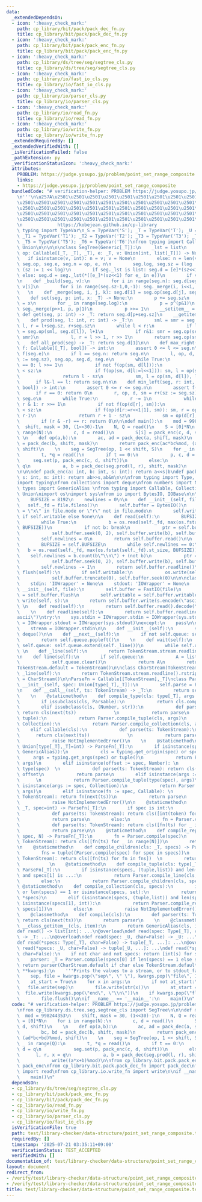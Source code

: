 ```yaml
---
data:
  _extendedDependsOn:
  - icon: ':heavy_check_mark:'
    path: cp_library/bit/pack/pack_dec_fn.py
    title: cp_library/bit/pack/pack_dec_fn.py
  - icon: ':heavy_check_mark:'
    path: cp_library/bit/pack/pack_enc_fn.py
    title: cp_library/bit/pack/pack_enc_fn.py
  - icon: ':heavy_check_mark:'
    path: cp_library/ds/tree/seg/segtree_cls.py
    title: cp_library/ds/tree/seg/segtree_cls.py
  - icon: ':heavy_check_mark:'
    path: cp_library/io/fast_io_cls.py
    title: cp_library/io/fast_io_cls.py
  - icon: ':heavy_check_mark:'
    path: cp_library/io/parser_cls.py
    title: cp_library/io/parser_cls.py
  - icon: ':heavy_check_mark:'
    path: cp_library/io/read_fn.py
    title: cp_library/io/read_fn.py
  - icon: ':heavy_check_mark:'
    path: cp_library/io/write_fn.py
    title: cp_library/io/write_fn.py
  _extendedRequiredBy: []
  _extendedVerifiedWith: []
  _isVerificationFailed: false
  _pathExtension: py
  _verificationStatusIcon: ':heavy_check_mark:'
  attributes:
    PROBLEM: https://judge.yosupo.jp/problem/point_set_range_composite
    links:
    - https://judge.yosupo.jp/problem/point_set_range_composite
  bundledCode: "# verification-helper: PROBLEM https://judge.yosupo.jp/problem/point_set_range_composite\n\
    \n'''\n\u257A\u2501\u2501\u2501\u2501\u2501\u2501\u2501\u2501\u2501\u2501\u2501\
    \u2501\u2501\u2501\u2501\u2501\u2501\u2501\u2501\u2501\u2501\u2501\u2501\u2501\
    \u2501\u2501\u2501\u2501\u2501\u2501\u2501\u2501\u2501\u2501\u2501\u2501\u2501\
    \u2501\u2501\u2501\u2501\u2501\u2501\u2501\u2501\u2501\u2501\u2501\u2501\u2501\
    \u2501\u2501\u2501\u2501\u2501\u2501\u2501\u2501\u2501\u2501\u2501\u2501\u2578\
    \n             https://kobejean.github.io/cp-library               \n'''\nfrom\
    \ typing import TypeVar\n_S = TypeVar('S'); _T = TypeVar('T'); _U = TypeVar('U');\
    \ _T1 = TypeVar('T1'); _T2 = TypeVar('T2'); _T3 = TypeVar('T3'); _T4 = TypeVar('T4');\
    \ _T5 = TypeVar('T5'); _T6 = TypeVar('T6')\nfrom typing import Callable, Generic,\
    \ Union\n\n\n\n\nclass SegTree(Generic[_T]):\n    _lst = list\n    \n    def __init__(seg,\
    \ op: Callable[[_T, _T], _T], e: _T, v: Union[int, list[_T]]) -> None:\n     \
    \   if isinstance(v, int): n = v; v = None\n        else: n = len(v)\n       \
    \ seg.op, seg.e, seg.n = op, e, n\n        seg.log, seg.sz = (log := (n-1).bit_length()+1),\
    \ (sz := 1 << log)\n        if seg._lst is list: seg.d = [e]*(sz<<1)\n       \
    \ else: seg.d = seg._lst(*([e_]*(sz<<1) for e_ in e))\n        if v: seg._build(v)\n\
    \n    def _build(seg, v):\n        for i in range(seg.n): seg.d[seg.sz + i] =\
    \ v[i]\n        for i in range(seg.sz-1,0,-1): seg._merge(i, i<<1, i<<1|1)\n \
    \   \n    def _merge(seg, i, j, k): seg.d[i] = seg.op(seg.d[j], seg.d[k])\n\n\
    \    def set(seg, p: int, x: _T) -> None:\n        p += seg.sz\n        seg.d[p]\
    \ = x\n        for _ in range(seg.log):\n            p = p^(p&1)\n           \
    \ seg._merge(p>>1, p, p|1)\n            p >>= 1\n    __setitem__ = set\n\n   \
    \ def get(seg, p: int) -> _T: return seg.d[p+seg.sz]\n    __getitem__ = get\n\n\
    \    def prod(seg, l: int, r: int) -> _T:\n        sml = smr = seg.e\n       \
    \ l, r = l+seg.sz, r+seg.sz\n        while l < r:\n            if l&1: sml, l\
    \ = seg.op(sml, seg.d[l]), l+1\n            if r&1: smr = seg.op(seg.d[r:=r-1],\
    \ smr)\n            l, r = l >> 1, r >> 1\n        return seg.op(sml, smr)\n\n\
    \    def all_prod(seg) -> _T: return seg.d[1]\n\n    def max_right(seg, l: int,\
    \ f: Callable[[_T], bool]) -> int:\n        assert 0 <= l <= seg.n\n        assert\
    \ f(seg.e)\n        if l == seg.n: return seg.n\n        l, op, d, sm = l+(sz\
    \ := seg.sz), seg.op, seg.d, seg.e\n        while True:\n            while l&1\
    \ == 0: l >>= 1\n            if not f(op(sm, d[l])):\n                while l\
    \ < sz:\n                    if f(op(sm, d[l:=l<<1])): sm, l = op(sm, d[l]), l+1\n\
    \                return l - sz\n            sm, l = op(sm, d[l]), l+1\n      \
    \      if l&-l == l: return seg.n\n\n    def min_left(seg, r: int, f: Callable[[_T],\
    \ bool]) -> int:\n        assert 0 <= r <= seg.n\n        assert f(seg.e)\n  \
    \      if r == 0: return 0\n        r, op, d, sm = r+(sz := seg.sz), seg.op, seg.d,\
    \ seg.e\n        while True:\n            r -= 1\n            while r > 1 and\
    \ r & 1: r >>= 1\n            if not f(op(d[r], sm)):\n                while r\
    \ < sz:\n                    if f(op(d[r:=r<<1|1], sm)): sm, r = op(d[r], sm),\
    \ r-1\n                return r + 1 - sz\n            sm = op(d[r], sm)\n    \
    \        if (r & -r) == r: return 0\n\n\ndef main():\n    mod = 998244353\n  \
    \  shift, mask = 30, (1<<30)-1\n    N, Q = read()\n    S = [0]*N\n    for i in\
    \ range(N):\n        c, d = read()\n        S[i] = pack_enc(c, d, shift)\n   \
    \ \n    def op(a,b):\n        ac, ad = pack_dec(a, shift, mask)\n        bc, bd\
    \ = pack_dec(b, shift, mask)\n        return pack_enc(ac*bc%mod, (ad*bc+bd)%mod,\
    \ shift)\n    \n    seg = SegTree(op, 1 << shift, S)\n    for _ in range(Q):\n\
    \        t, *q = read()\n        if t == 0:\n            p, c, d = q\n       \
    \     seg.set(p, pack_enc(c, d, shift))\n        else:\n            l, r, x =\
    \ q\n            a, b = pack_dec(seg.prod(l, r), shift, mask)\n            write((a*x+b)%mod)\n\
    \n\n\ndef pack_enc(a: int, b: int, s: int): return a<<s|b\ndef pack_dec(ab: int,\
    \ s: int, m: int): return ab>>s,ab&m\n\n\nfrom typing import Type, Union, overload\n\
    import typing\nfrom collections import deque\nfrom numbers import Number\nfrom\
    \ types import GenericAlias \nfrom typing import Callable, Collection, Iterator,\
    \ Union\nimport os\nimport sys\nfrom io import BytesIO, IOBase\n\n\nclass FastIO(IOBase):\n\
    \    BUFSIZE = 8192\n    newlines = 0\n\n    def __init__(self, file):\n     \
    \   self._fd = file.fileno()\n        self.buffer = BytesIO()\n        self.writable\
    \ = \"x\" in file.mode or \"r\" not in file.mode\n        self.write = self.buffer.write\
    \ if self.writable else None\n\n    def read(self):\n        BUFSIZE = self.BUFSIZE\n\
    \        while True:\n            b = os.read(self._fd, max(os.fstat(self._fd).st_size,\
    \ BUFSIZE))\n            if not b: break\n            ptr = self.buffer.tell()\n\
    \            self.buffer.seek(0, 2), self.buffer.write(b), self.buffer.seek(ptr)\n\
    \        self.newlines = 0\n        return self.buffer.read()\n\n    def readline(self):\n\
    \        BUFSIZE = self.BUFSIZE\n        while self.newlines == 0:\n         \
    \   b = os.read(self._fd, max(os.fstat(self._fd).st_size, BUFSIZE))\n        \
    \    self.newlines = b.count(b\"\\n\") + (not b)\n            ptr = self.buffer.tell()\n\
    \            self.buffer.seek(0, 2), self.buffer.write(b), self.buffer.seek(ptr)\n\
    \        self.newlines -= 1\n        return self.buffer.readline()\n\n    def\
    \ flush(self):\n        if self.writable:\n            os.write(self._fd, self.buffer.getvalue())\n\
    \            self.buffer.truncate(0), self.buffer.seek(0)\n\n\nclass IOWrapper(IOBase):\n\
    \    stdin: 'IOWrapper' = None\n    stdout: 'IOWrapper' = None\n    \n    def\
    \ __init__(self, file):\n        self.buffer = FastIO(file)\n        self.flush\
    \ = self.buffer.flush\n        self.writable = self.buffer.writable\n\n    def\
    \ write(self, s):\n        return self.buffer.write(s.encode(\"ascii\"))\n   \
    \ \n    def read(self):\n        return self.buffer.read().decode(\"ascii\")\n\
    \    \n    def readline(self):\n        return self.buffer.readline().decode(\"\
    ascii\")\ntry:\n    sys.stdin = IOWrapper.stdin = IOWrapper(sys.stdin)\n    sys.stdout\
    \ = IOWrapper.stdout = IOWrapper(sys.stdout)\nexcept:\n    pass\n\nclass TokenStream(Iterator):\n\
    \    stream = IOWrapper.stdin\n\n    def __init__(self):\n        self.queue =\
    \ deque()\n\n    def __next__(self):\n        if not self.queue: self.queue.extend(self._line())\n\
    \        return self.queue.popleft()\n    \n    def wait(self):\n        if not\
    \ self.queue: self.queue.extend(self._line())\n        while self.queue: yield\n\
    \ \n    def _line(self):\n        return TokenStream.stream.readline().split()\n\
    \n    def line(self):\n        if self.queue:\n            A = list(self.queue)\n\
    \            self.queue.clear()\n            return A\n        return self._line()\n\
    TokenStream.default = TokenStream()\n\nclass CharStream(TokenStream):\n    def\
    \ _line(self):\n        return TokenStream.stream.readline().rstrip()\nCharStream.default\
    \ = CharStream()\n\nParseFn = Callable[[TokenStream],_T]\nclass Parser:\n    def\
    \ __init__(self, spec: Union[type[_T],_T]):\n        self.parse = Parser.compile(spec)\n\
    \n    def __call__(self, ts: TokenStream) -> _T:\n        return self.parse(ts)\n\
    \    \n    @staticmethod\n    def compile_type(cls: type[_T], args = ()) -> _T:\n\
    \        if issubclass(cls, Parsable):\n            return cls.compile(*args)\n\
    \        elif issubclass(cls, (Number, str)):\n            def parse(ts: TokenStream):\
    \ return cls(next(ts))              \n            return parse\n        elif issubclass(cls,\
    \ tuple):\n            return Parser.compile_tuple(cls, args)\n        elif issubclass(cls,\
    \ Collection):\n            return Parser.compile_collection(cls, args)\n    \
    \    elif callable(cls):\n            def parse(ts: TokenStream):\n          \
    \      return cls(next(ts))              \n            return parse\n        else:\n\
    \            raise NotImplementedError()\n    \n    @staticmethod\n    def compile(spec:\
    \ Union[type[_T],_T]=int) -> ParseFn[_T]:\n        if isinstance(spec, (type,\
    \ GenericAlias)):\n            cls = typing.get_origin(spec) or spec\n       \
    \     args = typing.get_args(spec) or tuple()\n            return Parser.compile_type(cls,\
    \ args)\n        elif isinstance(offset := spec, Number): \n            cls =\
    \ type(spec)  \n            def parse(ts: TokenStream): return cls(next(ts)) +\
    \ offset\n            return parse\n        elif isinstance(args := spec, tuple):\
    \      \n            return Parser.compile_tuple(type(spec), args)\n        elif\
    \ isinstance(args := spec, Collection):\n            return Parser.compile_collection(type(spec),\
    \ args)\n        elif isinstance(fn := spec, Callable): \n            def parse(ts:\
    \ TokenStream): return fn(next(ts))\n            return parse\n        else:\n\
    \            raise NotImplementedError()\n\n    @staticmethod\n    def compile_line(cls:\
    \ _T, spec=int) -> ParseFn[_T]:\n        if spec is int:\n            fn = Parser.compile(spec)\n\
    \            def parse(ts: TokenStream): return cls([int(token) for token in ts.line()])\n\
    \            return parse\n        else:\n            fn = Parser.compile(spec)\n\
    \            def parse(ts: TokenStream): return cls([fn(ts) for _ in ts.wait()])\n\
    \            return parse\n\n    @staticmethod\n    def compile_repeat(cls: _T,\
    \ spec, N) -> ParseFn[_T]:\n        fn = Parser.compile(spec)\n        def parse(ts:\
    \ TokenStream): return cls([fn(ts) for _ in range(N)])\n        return parse\n\
    \n    @staticmethod\n    def compile_children(cls: _T, specs) -> ParseFn[_T]:\n\
    \        fns = tuple((Parser.compile(spec) for spec in specs))\n        def parse(ts:\
    \ TokenStream): return cls([fn(ts) for fn in fns])  \n        return parse\n \
    \           \n    @staticmethod\n    def compile_tuple(cls: type[_T], specs) ->\
    \ ParseFn[_T]:\n        if isinstance(specs, (tuple,list)) and len(specs) == 2\
    \ and specs[1] is ...:\n            return Parser.compile_line(cls, specs[0])\n\
    \        else:\n            return Parser.compile_children(cls, specs)\n\n   \
    \ @staticmethod\n    def compile_collection(cls, specs):\n        if not specs\
    \ or len(specs) == 1 or isinstance(specs, set):\n            return Parser.compile_line(cls,\
    \ *specs)\n        elif (isinstance(specs, (tuple,list)) and len(specs) == 2 and\
    \ isinstance(specs[1], int)):\n            return Parser.compile_repeat(cls, specs[0],\
    \ specs[1])\n        else:\n            raise NotImplementedError()\n\nclass Parsable:\n\
    \    @classmethod\n    def compile(cls):\n        def parser(ts: TokenStream):\
    \ return cls(next(ts))\n        return parser\n    \n    @classmethod\n    def\
    \ __class_getitem__(cls, item):\n        return GenericAlias(cls, item)\n\n@overload\n\
    def read() -> list[int]: ...\n@overload\ndef read(spec: Type[_T], char=False)\
    \ -> _T: ...\n@overload\ndef read(spec: _U, char=False) -> _U: ...\n@overload\n\
    def read(*specs: Type[_T], char=False) -> tuple[_T, ...]: ...\n@overload\ndef\
    \ read(*specs: _U, char=False) -> tuple[_U, ...]: ...\ndef read(*specs: Union[Type[_T],_U],\
    \ char=False):\n    if not char and not specs: return [int(s) for s in TokenStream.default.line()]\n\
    \    parser: _T = Parser.compile(specs[0] if len(specs) == 1 else specs)\n   \
    \ return parser(CharStream.default if char else TokenStream.default)\n\ndef write(*args,\
    \ **kwargs):\n    '''Prints the values to a stream, or to stdout_fast by default.'''\n\
    \    sep, file = kwargs.pop(\"sep\", \" \"), kwargs.pop(\"file\", IOWrapper.stdout)\n\
    \    at_start = True\n    for x in args:\n        if not at_start:\n         \
    \   file.write(sep)\n        file.write(str(x))\n        at_start = False\n  \
    \  file.write(kwargs.pop(\"end\", \"\\n\"))\n    if kwargs.pop(\"flush\", False):\n\
    \        file.flush()\n\nif __name__ == '__main__':\n    main()\n"
  code: "# verification-helper: PROBLEM https://judge.yosupo.jp/problem/point_set_range_composite\n\
    \nfrom cp_library.ds.tree.seg.segtree_cls import SegTree\n\n\ndef main():\n  \
    \  mod = 998244353\n    shift, mask = 30, (1<<30)-1\n    N, Q = read()\n    S\
    \ = [0]*N\n    for i in range(N):\n        c, d = read()\n        S[i] = pack_enc(c,\
    \ d, shift)\n    \n    def op(a,b):\n        ac, ad = pack_dec(a, shift, mask)\n\
    \        bc, bd = pack_dec(b, shift, mask)\n        return pack_enc(ac*bc%mod,\
    \ (ad*bc+bd)%mod, shift)\n    \n    seg = SegTree(op, 1 << shift, S)\n    for\
    \ _ in range(Q):\n        t, *q = read()\n        if t == 0:\n            p, c,\
    \ d = q\n            seg.set(p, pack_enc(c, d, shift))\n        else:\n      \
    \      l, r, x = q\n            a, b = pack_dec(seg.prod(l, r), shift, mask)\n\
    \            write((a*x+b)%mod)\n\nfrom cp_library.bit.pack.pack_enc_fn import\
    \ pack_enc\nfrom cp_library.bit.pack.pack_dec_fn import pack_dec\nfrom cp_library.io.read_fn\
    \ import read\nfrom cp_library.io.write_fn import write\n\nif __name__ == '__main__':\n\
    \    main()\n"
  dependsOn:
  - cp_library/ds/tree/seg/segtree_cls.py
  - cp_library/bit/pack/pack_enc_fn.py
  - cp_library/bit/pack/pack_dec_fn.py
  - cp_library/io/read_fn.py
  - cp_library/io/write_fn.py
  - cp_library/io/parser_cls.py
  - cp_library/io/fast_io_cls.py
  isVerificationFile: true
  path: test/library-checker/data-structure/point_set_range_composite.test.py
  requiredBy: []
  timestamp: '2025-07-21 03:35:11+09:00'
  verificationStatus: TEST_ACCEPTED
  verifiedWith: []
documentation_of: test/library-checker/data-structure/point_set_range_composite.test.py
layout: document
redirect_from:
- /verify/test/library-checker/data-structure/point_set_range_composite.test.py
- /verify/test/library-checker/data-structure/point_set_range_composite.test.py.html
title: test/library-checker/data-structure/point_set_range_composite.test.py
---
```


